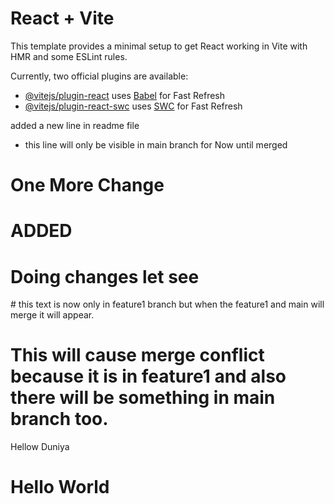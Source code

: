 # React + Vite

This template provides a minimal setup to get React working in Vite with HMR and some ESLint rules.

Currently, two official plugins are available:

- [@vitejs/plugin-react](https://github.com/vitejs/vite-plugin-react/blob/main/packages/plugin-react/README.md) uses [Babel](https://babeljs.io/) for Fast Refresh
- [@vitejs/plugin-react-swc](https://github.com/vitejs/vite-plugin-react-swc) uses [SWC](https://swc.rs/) for Fast Refresh

added a new line in readme file

- this line will only be visible in main branch for Now until merged

# One More Change

# ADDED

# Doing changes let see

# this text is now only in feature1 branch but when the feature1 and main will merge it will appear.

# This will cause merge conflict because it is in feature1 and also there will be something in main branch too.










Hellow Duniya
# Hello World
